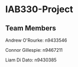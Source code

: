 # IAB330-Project

## Team Members

Andrew O'Rourke: n9433546

Connor Gillespie: n9467211

Liam Di Dato: n9430385